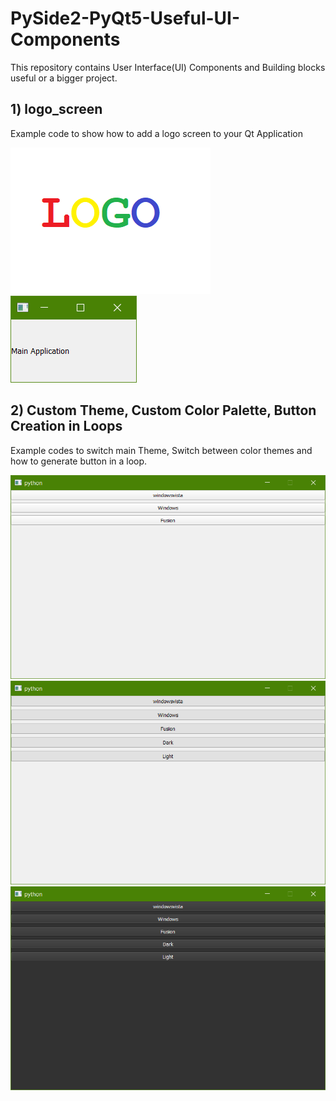 # PySide2-PyQt5-Useful-UI-Components
This repository contains User Interface(UI) Components and Building blocks useful or a bigger project. 
## 1) logo_screen
Example code to show how to add a logo screen to your Qt Application

![LOGO Screenshot](logo_screen/Screenshot1.png) 
![APP Screenshot](logo_screen/Screenshot2.png)

## 2) Custom Theme, Custom Color Palette, Button Creation in Loops
Example codes to switch main Theme, Switch between color themes and how to generate button in a loop.

![ScreenShot_inbuitStyleSheets Screenshot](Toggle_themes_Create_Buttons_Byloops/ScreenShot_inbuitStyleSheets_1.png)
![CustomColorPalette Screenshot](Toggle_themes_Create_Buttons_Byloops/ScreenShot_customColorPalette_1.png)
![CustomColorPalette2 Screenshot](Toggle_themes_Create_Buttons_Byloops/ScreenShot_customColorPalette_2.png)

